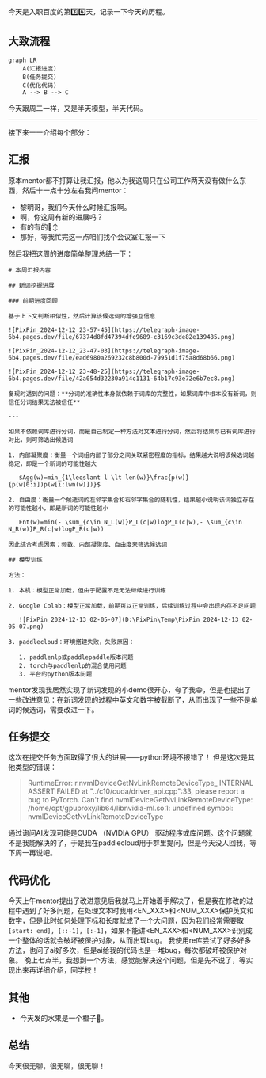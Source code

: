 今天是入职百度的第3️⃣6️⃣天，记录一下今天的历程。

## 大致流程

```mermaid
graph LR
    A(汇报进度)
    B(任务提交)
    C(优化代码)
    A --> B --> C
```

今天跟周二一样，又是半天模型，半天代码。

---
接下来一一介绍每个部分：

## 汇报
原本mentor都不打算让我汇报，他以为我这周只在公司工作两天没有做什么东西，然后十一点十分左右我问mentor：
- 黎明哥，我们今天什么时候汇报啊。
- 啊，你这周有新的进展吗？
- 有的有的🙂‍↕️
- 那好，等我忙完这一点咱们找个会议室汇报一下

然后我把这周的进度简单整理总结一下：
```plaintext
# 本周汇报内容

## 新词挖掘进展

### 前期进度回顾

基于上下文判断相似性，然后计算该候选词的增强互信息

![PixPin_2024-12-12_23-57-45](https://telegraph-image-6b4.pages.dev/file/67374d8fd47394dfc9689-c3169c3de82e139485.png)

![PixPin_2024-12-12_23-47-03](https://telegraph-image-6b4.pages.dev/file/ead6980a269232c8b800d-79951d1f75a8d68b66.png)

![PixPin_2024-12-12_23-48-25](https://telegraph-image-6b4.pages.dev/file/42a054d32230a914c1131-64b17c93e72e6b7ec8.png)

复现时遇到的问题：**分词的准确性本身就依赖于词库的完整性，如果词库中根本没有新词，则信任分词结果无法被信任**

---

如果不依赖词库进行分词，而是自己制定一种方法对文本进行分词，然后将结果与已有词库进行对比，则可筛选出候选词

1. 内部凝聚度：衡量一个词组内部子部分之间关联紧密程度的指标，结果越大说明该候选词越稳定，即是一个新词的可能性越大

   $Agg(w)=min_{1\leqslant l \lt len(w)}\frac{p(w)}{p(w[0:i])p(w[i:lwn(w)])}$

2. 自由度：衡量一个候选词的左邻字集合和右邻字集合的随机性，结果越小说明该词独立存在的可能性越小，即是新词的可能性越小

   Ent(w)=min(- \sum_{c\in N_L(w)}P_L(c|w)logP_L(c|w),- \sum_{c\in N_R(w)}P_R(c|w)logP_R(c|w))

因此综合考虑因素：频数、内部凝聚度、自由度来筛选候选词

## 模型训练

方法：

1. 本机：模型正常加载，但由于配置不足无法继续进行训练

2. Google Colab：模型正常加载，前期可以正常训练，后续训练过程中会出现内存不足问题

   ![PixPin_2024-12-13_02-05-07](D:\PixPin\Temp\PixPin_2024-12-13_02-05-07.png)

3. paddlecloud：环境搭建失败，失败原因：

   1. paddlenlp或paddlepaddle版本问题
   2. torch与paddlenlp的混合使用问题
   3. 平台的python版本问题
```
mentor发现我居然实现了新词发现的小demo很开心，夸了我😄，但是也提出了一些改进意见：在新词发现的过程中英文和数字被截断了，从而出现了一些不是单词的候选词，需要改进一下。

## 任务提交
这次在提交任务方面取得了很大的进展——python环境不报错了！
但是这次是其他类型的错误：
> RuntimeError: r.nvmlDeviceGetNvLinkRemoteDeviceType_ INTERNAL ASSERT FAILED at "../c10/cuda/driver_api.cpp":33, please report a bug to PyTorch. Can't find nvmlDeviceGetNvLinkRemoteDeviceType: /home/opt/gpuproxy/lib64/libnvidia-ml.so.1: undefined symbol: nvmlDeviceGetNvLinkRemoteDeviceType

通过询问AI发现可能是CUDA （NVIDIA GPU） 驱动程序或库问题。这个问题就不是我能解决的了，于是我在paddlecloud用于群里提问，但是今天没人回我，等下周一再说吧。

## 代码优化
今天上午mentor提出了改进意见后我就马上开始着手解决了，但是我在修改的过程中遇到了好多问题，在处理文本时我用<EN_XXX>和<NUM_XXX>保护英文和数字，但是此时如何处理下标和长度就成了一个大问题，因为我们经常需要取`[start: end], [::-1], [:-1]`，如果不能讲<EN_XXX>和<NUM_XXX>识别成一个整体的话就会破坏被保护对象，从而出现bug。
我使用re库尝试了好多好多方法，也问了ai好多次，但是ai给我的代码也是一堆bug，每次都破坏被保护对象。
晚上七点半，我想到一个方法，感觉能解决这个问题，但是先不说了，等实现出来再详细介绍，回学校！

## 其他
- 今天发的水果是一个橙子🍊。

## 总结
今天很无聊，很无聊，很无聊！

<!-- ##{"timestamp":1735050765}## -->